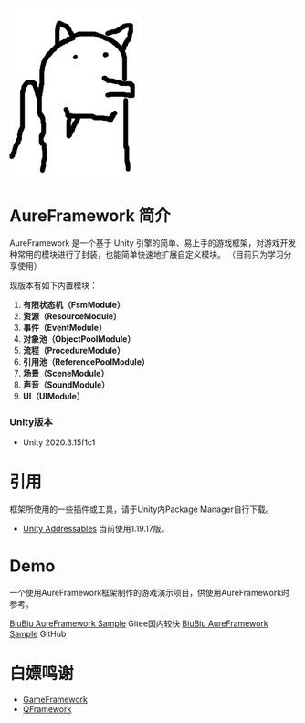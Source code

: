 ![LOGO](LOGO.jpg)

# AureFramework 简介

AureFramework 是一个基于 Unity 引擎的简单、易上手的游戏框架，对游戏开发种常用的模块进行了封装，也能简单快速地扩展自定义模块。
（目前只为学习分享使用）

现版本有如下内置模块：

1. **有限状态机（FsmModule）**
2. **资源（ResourceModule）**
3. **事件（EventModule）**
4. **对象池（ObjectPoolModule）**
5. **流程（ProcedureModule）**
6. **引用池（ReferencePoolModule）**
7. **场景（SceneModule）**
8. **声音（SoundModule）**
9. **UI（UIModule）**

### Unity版本

* Unity 2020.3.15f1c1

# 引用

框架所使用的一些插件或工具，请于Unity内Package Manager自行下载。

* [Unity Addressables](https://docs.unity3d.com/Packages/com.unity.addressables@1.19/manual/index.html) 当前使用1.19.17版。

# Demo

一个使用AureFramework框架制作的游戏演示项目，供使用AureFramework时参考。

[BiuBiu AureFramework Sample](https://gitee.com/yyyurz/biu-biu) Gitee国内较快
[BiuBiu AureFramework Sample](https://github.com/YYYurz/BiuBiu-AureFramework-Sample) GitHub

# 白嫖鸣谢

* [GameFramework](https://github.com/EllanJiang/GameFramework)
* [QFramework](https://github.com/liangxiegame/QFramework)
